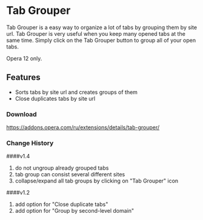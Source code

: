 # Tab Grouper

Tab Grouper is a easy way to organize a lot of tabs by grouping them by site url.
Tab Grouper is very useful when you keep many opened tabs at the same time.
Simply click on the Tab Grouper button to group all of your open tabs.

Opera 12 only.


## Features

* Sorts tabs by site url and creates groups of them
* Close duplicates tabs by site url


### Download
https://addons.opera.com/ru/extensions/details/tab-grouper/

### Change History

####v1.4

1. do not ungroup already grouped tabs
2. tab group can consist several different sites
3. collapse/expand all tab groups by clicking on "Tab Grouper" icon

####v1.2

1. add option for "Close duplicate tabs"
2. add option for "Group by second-level domain"
